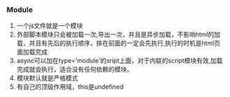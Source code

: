 
### Module
1. 一个js文件就是一个模块
2. 外部脚本模块只会被加载一次,导出一次，并且是异步加载，不影响html的加载，并且有先后的执行顺序，排在前面的一定会先执行,执行的时机是html页面加载完成
3. async可以加在type='module'的sript上面，对于内联的script模块有效,加载完成就会执行，适合没有任何依赖的模块。
4. 模块默认就是严格模式
5. 有自己的顶级作用域，this是undefined

